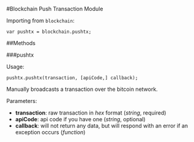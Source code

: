 #Blockchain Push Transaction Module

Importing from `blockchain`:

```
var pushtx = blockchain.pushtx;
```

##Methods

###pushtx

Usage:

```
pushtx.pushtx(transaction, [apiCode,] callback);
```

Manually broadcasts a transaction over the bitcoin network.

Parameters:

* **transaction**: raw transaction in *hex* format (*string*, required)
* **apiCode**: api code if you have one (*string*, optional)
* **callback**: will not return any data, but will respond with an error if an exception occurs (*function*)